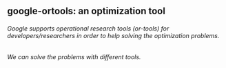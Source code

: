 ## google-ortools: an optimization tool
###### Google supports operational research tools (or-tools) for developers/researchers in order to help solving the optimization problems.
###### We can solve the problems with different tools. 
